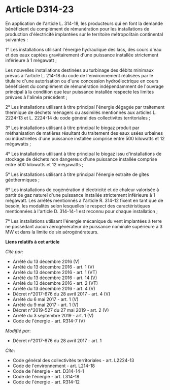 # Article D314-23

En application de l'article L. 314-18, les producteurs qui en font la demande bénéficient du complément de rémunération pour
les installations de production d'électricité implantées sur le territoire métropolitain continental suivantes :

1° Les installations utilisant l'énergie hydraulique des lacs, des cours d'eau et des eaux captées gravitairement d'une
puissance installée strictement inférieure à 1 mégawatt ;

Les nouvelles installations destinées au turbinage des débits minimaux prévus à l'article L. 214-18 du code de
l'environnement réalisées par le titulaire d'une autorisation ou d'une concession hydroélectrique en cours bénéficient du
complément de rémunération indépendamment de l'ouvrage principal à la condition que leur puissance installée respecte les
limites prévues à l'alinéa précédent ;

2° Les installations utilisant à titre principal l'énergie dégagée par traitement thermique de déchets ménagers ou assimilés
mentionnés aux articles L. 2224-13 et L. 2224-14 du code général des collectivités territoriales ;

3° Les installations utilisant à titre principal le biogaz produit par méthanisation de matières résultant du traitement des
eaux usées urbaines ou industrielles d'une puissance installée comprise entre 500 kilowatts et 12 mégawatts ;

4° Les installations utilisant à titre principal le biogaz issu d'installations de stockage de déchets non dangereux d'une
puissance installée comprise entre 500 kilowatts et 12 mégawatts ;

5° Les installations utilisant à titre principal l'énergie extraite de gîtes géothermiques ;

6° Les installations de cogénération d'électricité et de chaleur valorisée à partir de gaz naturel d'une puissance installée
strictement inférieure à 1 mégawatt. Les arrêtés mentionnés à l'article R. 314-12 fixent en tant que de besoin, les modalités
selon lesquelles le respect des caractéristiques mentionnées à l'article D. 314-14-1 est reconnu pour chaque installation ;

7° Les installations utilisant l'énergie mécanique du vent implantées à terre ne possédant aucun aérogénérateur de puissance
nominale supérieure à 3 MW et dans la limite de six aérogénérateurs.

**Liens relatifs à cet article**

_Cité par_:

  - Arrêté du 13 décembre 2016 (V)
  - Arrêté du 13 décembre 2016 - art. 1 (V)
  - Arrêté du 13 décembre 2016 - art. 1 (VT)
  - Arrêté du 13 décembre 2016 - art. 14 (V)
  - Arrêté du 13 décembre 2016 - art. 2 (VT)
  - Arrêté du 13 décembre 2016 - art. 4 (V)
  - Décret n°2017-676 du 28 avril 2017 - art. 4 (V)
  - Arrêté du 6 mai 2017 - art. 1 (V)
  - Arrêté du 9 mai 2017 - art. 1 (V)
  - Décret n°2019-527 du 27 mai 2019 - art. 2 (V)
  - Arrêté du 3 septembre 2019 - art. 1 (V)
  - Code de l'énergie - art. R314-7 (V)

_Modifié par_:

  - Décret n°2017-676 du 28 avril 2017 - art. 1

_Cite_:

  - Code général des collectivités territoriales - art. L2224-13
  - Code de l'environnement - art. L214-18
  - Code de l'énergie - art. D314-14-1
  - Code de l'énergie - art. L314-18
  - Code de l'énergie - art. R314-12
